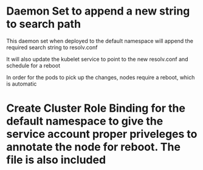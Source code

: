 # Daemon Set to append a new string to search path 

This daemon set when deployed to the default namespace will append the required search string to resolv.conf

It will also update the kubelet service to point to the new resolv.conf and schedule for a reboot

In order for the pods to pick up the changes, nodes require a reboot, which is automatic

# Create Cluster Role Binding for the default namespace to give the service account proper priveleges to annotate the node for reboot. The file is also included
